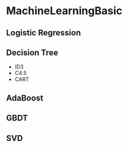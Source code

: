 # MachineLearningBasic

## Logistic Regression
## Decision Tree
* ID3
* C4.5
* CART
## AdaBoost
## GBDT
## SVD
